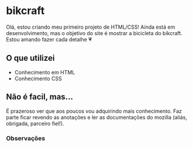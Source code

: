 # bikcraft
Olá, estou criando meu primeiro projeto de HTML/CSS! 
Ainda está em desenvolvimento, mas o objetivo do site é mostrar a bicicleta do bikcraft.
Estou amando fazer cada detalhe 💗

## O que utilizei
- Conhecimento em HTML
- Conhecimento CSS

## Não é facil, mas...
É prazeroso ver que aos poucos vou adquirindo mais conhecimento.
Faz parte ficar revendo as anotações e ler as documentações do mozilla (aliás, obrigada, parceiro fiel!).

### Observações
